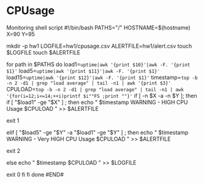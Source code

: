 # CPUsage
Monitoring shell script
#!/bin/bash
PATHS="/"
HOSTNAME=$(hostname)
X=90
Y=95

mkdir -p hw1
LOGFILE=hw1/cpusage.csv
ALERTFILE=hw1/alert.csv
touch $LOGFILE
touch $ALERTFILE

for path in $PATHS
do
        load1=`uptime|awk '{print $10}'|awk -F. '{print $1}'`
        load5=`uptime|awk '{print $11}'|awk -F. '{print $1}'`
        load15=`uptime|awk '{print $12}'|awk -F. '{print $1}'`
        timestamp=`top -b -n 2 -d1 | grep "load average" | tail -n1 | awk '{print $3}'`
        CPULOAD=`top -b -n 2 -d1 | grep "load average" | tail -n1 | awk '{for(i=12;i<=14;++i)printf $i""FS ;print ""}'`
if [ -n  $X -a -n $Y ]; then
if [ "$load1" -ge "$X" ] ; then
echo " $timestamp WARNING - HIGH CPU Usage $CPULOAD " >> $ALERTFILE

exit 1

elif  [ "$load5" -ge "$Y" -a "$load1" -ge "$Y" ] ; then
echo  " $timestamp WARNING - Very HIGH CPU Usage $CPULOAD " >> $ALERTFILE

exit 2

else
echo " $timestamp $CPULOAD " >> $LOGFILE

exit 0
fi
fi
done
#END#
